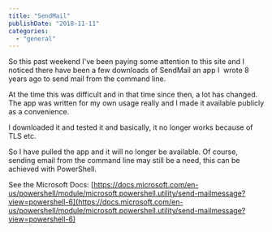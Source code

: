 ```yaml
---
title: "SendMail"
publishDate: "2018-11-11"
categories: 
  - "general"
---
```


So this past weekend I've been paying some attention to this site and I noticed there have been a few downloads of SendMail an app I  wrote 8 years ago to send mail from the command line.

At the time this was difficult and in that time since then, a lot has changed.  The app was written for my own usage really and I made it available publicly as a convenience.  
  
I downloaded it and tested it and basically, it no longer works because of TLS etc.

So I have pulled the app and it will no longer be available.
Of course, sending email from the command line may still be a need, this can be achieved with PowerShell.

See the Microsoft Docs: [https://docs.microsoft.com/en-us/powershell/module/microsoft.powershell.utility/send-mailmessage?view=powershell-6](https://docs.microsoft.com/en-us/powershell/module/microsoft.powershell.utility/send-mailmessage?view=powershell-6)

